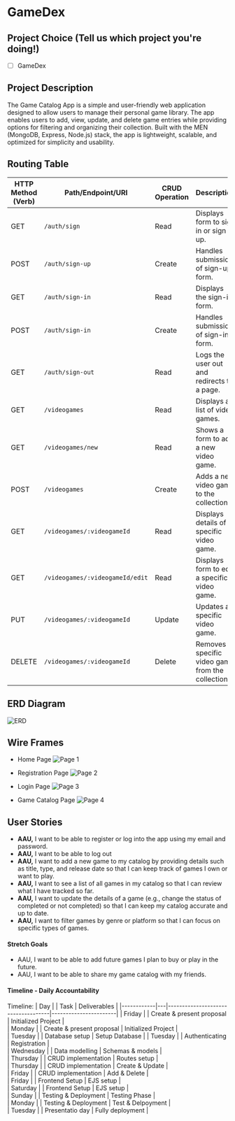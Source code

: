 # GameDex

## Project Choice (Tell us which project you're doing!)

- [ ] GameDex 

## Project Description 
The Game Catalog App is a simple and user-friendly web application designed to allow users to manage their personal game library. The app enables users to add, view, update, and delete game entries while providing options for filtering and organizing their collection. Built with the MEN (MongoDB, Express, Node.js) stack, the app is lightweight, scalable, and optimized for simplicity and usability.

## Routing Table

| HTTP Method (Verb) | Path/Endpoint/URI          | CRUD Operation | Description                                    |
|---------------------|---------------------------|----------------|------------------------------------------------|
| GET                 | `/auth/sign`             | Read           | Displays form to sign in or sign up.          |
| POST                | `/auth/sign-up`          | Create         | Handles submission of sign-up form.           |
| GET                 | `/auth/sign-in`          | Read           | Displays the sign-in form.                    |
| POST                | `/auth/sign-in`          | Create         | Handles submission of sign-in form.           |
| GET                 | `/auth/sign-out`         | Read           | Logs the user out and redirects to a page.    |
| GET                 | `/videogames`            | Read           | Displays a list of video games.               |
| GET                 | `/videogames/new`        | Read           | Shows a form to add a new video game.         |
| POST                | `/videogames`            | Create         | Adds a new video game to the collection.      |
| GET                 | `/videogames/:videogameId` | Read           | Displays details of a specific video game.    |
| GET                 | `/videogames/:videogameId/edit` | Read      | Displays form to edit a specific video game.  |
| PUT                 | `/videogames/:videogameId` | Update        | Updates a specific video game.                |
| DELETE              | `/videogames/:videogameId` | Delete        | Removes a specific video game from the collection. |



## ERD Diagram
![ERD](https://github.com/Jsalcedo19/GameDex/blob/main/public/ERD%20diagram.png)       

## Wire Frames
- Home Page
 ![Page 1](https://github.com/Jsalcedo19/GameDex/blob/main/public/Page1%202.jpg)

- Registration Page
 ![Page 2](https://github.com/Jsalcedo19/GameDex/blob/main/public/Page2%202.jpg)

- Login Page
![Page 3](https://github.com/Jsalcedo19/GameDex/blob/main/public/Page3%202.jpg)

- Game Catalog Page
![Page 4](https://github.com/Jsalcedo19/GameDex/blob/main/public/Page4%202.jpg)


## User Stories
- **AAU,** I want to be able to register or log into the app using my email and password.
- **AAU,** I want to be able to log out
- **AAU,** I want to add a new game to my catalog by providing details such as title, type, and release date so that I can keep track of games I own or want to play.
- **AAU,** I want to see a list of all games in my catalog so that I can review what I have tracked so far.
- **AAU,** I want to update the details of a game (e.g., change the status of completed or not completed) so that I can keep my catalog accurate and up to date.
- **AAU,** I want to filter games by genre or platform so that I can focus on specific types of games. 



#### Stretch Goals

- AAU, I want to be able to add future games I plan to buy or play in the future.
- AAU, I want to be able to share my game catalog with my friends.


#### Timeline - Daily Accountability

Timeline:
| Day        |   | Task                               | Deliverables          |
|------------|---|------------------------------------|-----------------------|
| Friday     |   | Create & present proposal          | Initialized Project   |                 
| Monday     |   | Create & present proposal          | Initialized Project   |                 
| Tuesday    |   | Database setup                     | Setup Database        | 
| Tuesday    |   | Authenticating                     | Registration          |   
| Wednesday  |   | Data modelling                     | Schemas & models      |                 
| Thursday   |   | CRUD implementation                | Routes setup          |                 
| Thursday   |   | CRUD implementation                | Create & Update       |                 
| Friday     |   | CRUD implementation                | Add & Delete          |                
| Friday     |   | Frontend Setup                     | EJS setup             |                 
| Saturday   |   | Frontend Setup                     | EJS setup             |                 
| Sunday     |   | Testing & Deployment               | Testing Phase         |                 
| Monday     |   | Testing & Deployment               | Test & Delpoyment     |                 
| Tuesday    |   | Presentatio day                    | Fully deployment      |                 
